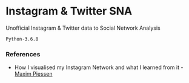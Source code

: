 # Instagram & Twitter SNA

Unofficial Instagram & Twitter data to Social Network Analysis

```
Python-3.6.8
```


### References

- How I visualised my Instagram Network and what I learned from it - [Maxim Piessen](https://medium.com/@maximpiessen/how-i-visualised-my-instagram-network-and-what-i-learned-from-it-d7cc125ef297)